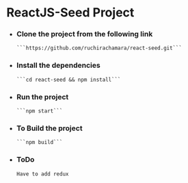 # ReactJS-Seed Project

- ### Clone the project from the following link
      ```https://github.com/ruchirachamara/react-seed.git```

- ### Install the dependencies
      ```cd react-seed && npm install```

- ### Run the project
      ```npm start```

- ### To Build the project
      ```npm build```

- ### ToDo
      Have to add redux